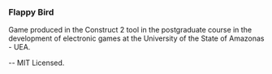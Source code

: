 ### Flappy Bird

Game produced in the Construct 2 tool in the postgraduate course in the development of electronic games at the University of the State of Amazonas - UEA.

--
MIT Licensed.
